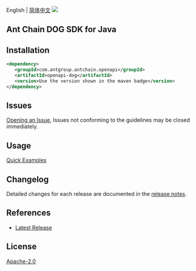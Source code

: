 English | [简体中文](README-CN.md)
![](https://aliyunsdk-pages.alicdn.com/icons/AlibabaCloud.svg)

## Ant Chain DOG SDK for Java

## Installation

```xml
<dependency>
   <groupId>com.antgroup.antchain.openapi</groupId>
   <artifactId>openapi-dog</artifactId>
   <version>Use the version shown in the maven badge</version>
</dependency>
```

## Issues
[Opening an Issue](https://github.com/alipay/antchain-openapi-prod-sdk/issues/new), Issues not conforming to the guidelines may be closed immediately.

## Usage
[Quick Examples](https://github.com/alipay/antchain-openapi-prod-sdk/blob/master/docs/0-Examples-EN.md#quick-examples)

## Changelog
Detailed changes for each release are documented in the [release notes](./ChangeLog.txt).

## References
* [Latest Release](https://github.com/alipay/antchain-openapi-prod-sdk/)

## License
[Apache-2.0](http://www.apache.org/licenses/LICENSE-2.0)
